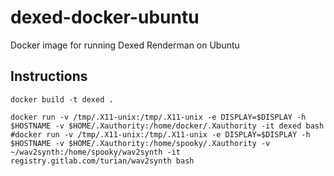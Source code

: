 # dexed-docker-ubuntu

Docker image for running Dexed Renderman on Ubuntu

## Instructions

```
docker build -t dexed .

docker run -v /tmp/.X11-unix:/tmp/.X11-unix -e DISPLAY=$DISPLAY -h $HOSTNAME -v $HOME/.Xauthority:/home/docker/.Xauthority -it dexed bash
#docker run -v /tmp/.X11-unix:/tmp/.X11-unix -e DISPLAY=$DISPLAY -h $HOSTNAME -v $HOME/.Xauthority:/home/spooky/.Xauthority -v ~/wav2synth:/home/spooky/wav2synth -it registry.gitlab.com/turian/wav2synth bash
```
